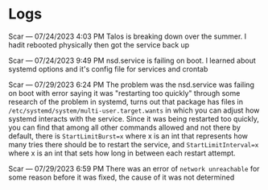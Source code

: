 # Logs
Scar — 07/24/2023 4:03 PM
Talos is breaking down over the summer. I hadit rebooted physically then got the service back up

Scar — 07/24/2023 9:49 PM
nsd.service is failing on boot. I learned about systemd options and it's config file for services and crontab

Scar — 07/29/2023 6:24 PM
The problem was the nsd.service was failing on boot with error saying it was "restarting too quickly" through some research of the problem in systemd, turns out that package has files in `/etc/systemd/system/multi-user.target.wants` in which you can adjust how systemd interacts with the service. Since it was being restarted too quickly, you can find that among all other commands allowed and not there by default, there is `StartLimitBurst=x` where x is an int that represents how many tries there should be to restart the service, and `StartLimitInterval=x` where x is an int that sets how long in between each restart attempt.

Scar — 07/29/2023 6:59 PM
There was an error of `network unreachable` for some reason before it was fixed, the cause of it was not determined